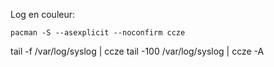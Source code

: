 Log en couleur:
```
pacman -S --asexplicit --noconfirm ccze 
```

tail -f /var/log/syslog | ccze
tail -100 /var/log/syslog | ccze -A

